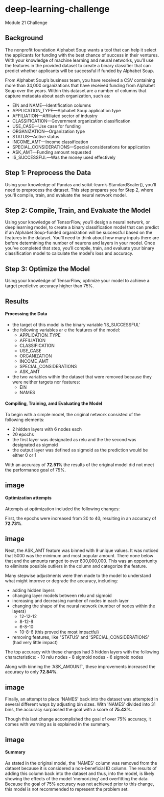 # deep-learning-challenge
Module 21 Challenge

## Background
The nonprofit foundation Alphabet Soup wants a tool that can help it select the applicants for funding with the best chance of success in their ventures. With your knowledge of machine learning and neural networks, you’ll use the features in the provided dataset to create a binary classifier that can predict whether applicants will be successful if funded by Alphabet Soup.

From Alphabet Soup’s business team, you have received a CSV containing more than 34,000 organizations that have received funding from Alphabet Soup over the years. Within this dataset are a number of columns that capture metadata about each organization, such as:

- EIN and NAME—Identification columns
- APPLICATION_TYPE—Alphabet Soup application type
- AFFILIATION—Affiliated sector of industry
- CLASSIFICATION—Government organization classification
- USE_CASE—Use case for funding
- ORGANIZATION—Organization type
- STATUS—Active status
- INCOME_AMT—Income classification
- SPECIAL_CONSIDERATIONS—Special considerations for application
- ASK_AMT—Funding amount requested
- IS_SUCCESSFUL—Was the money used effectively

## Step 1: Preprocess the Data
Using your knowledge of Pandas and scikit-learn’s StandardScaler(), you’ll need to preprocess the dataset. This step prepares you for Step 2, where you'll compile, train, and evaluate the neural network model.

## Step 2: Compile, Train, and Evaluate the Model
Using your knowledge of TensorFlow, you’ll design a neural network, or deep learning model, to create a binary classification model that can predict if an Alphabet Soup-funded organization will be successful based on the features in the dataset. You’ll need to think about how many inputs there are before determining the number of neurons and layers in your model. Once you’ve completed that step, you’ll compile, train, and evaluate your binary classification model to calculate the model’s loss and accuracy.

## Step 3: Optimize the Model
Using your knowledge of TensorFlow, optimize your model to achieve a target predictive accuracy higher than 75%.

## Results
#### Processing the Data
- the target of this model is the binary variable 'IS_SUCCESSFUL'
- the following variables ar e the features of the model:
  - APPLICATION_TYPE
  - AFFILIATION
  - CLASSIFICATION
  - USE_CASE
  - ORGANIZATION
  - INCOME_AMT
  - SPECIAL_CONSIDERATIONS
  - ASK_AMT
- the two variables within the dataset that were removed because they were neither targets nor features:
  - EIN
  - NAMES

#### Compiling, Training, amd Evaluating the Model
To begin with a simple model, the original network consisted of the following elements:
  - 2 hidden layers with 6 nodes each
  - 20 epochs
  - the first layer was designated as relu and the the second was designated as sigmoid
  - the output layer was defined as sigmoid as the prediction would be either 0 or 1

With an accuracy of **72.51%** the results of the original model did not meet the performance goal of 75%.

## image

#### Optimization attempts
Attempts at optimization included the following changes:

First, the epochs were increased from 20 to 40, resulting in an accuracy of **72.73%**.

## image

Next, the ASK_AMT feature was binned with 9 unique values. It was noticed that 5000 was the minimum and most popular amount. There none below that and the amounts ranged to over 800,000,000. This was an opportunity to eliminate possible outliers in the column and categorize the feature.

Many stepwise adjustments were then made to the model to understand what might improve or degrade the accuracy, including:
  - adding hidden layers
  - changing layer models between relu and sigmoid
  - increasing and decreasing number of nodes in each layer
  - changing the shape of the neural network (number of nodes within the layers)
    - 12-12-12
    - 8-12-8
    - 6-8-10
    - 10-8-6 (this proved the most impactful)
  - removing features, like "STATUS' and 'SPECIAL_CONSIDERATIONS' (had very little impact)

The top accuracy with these changes had 3 hidden layers with the following characteristics:
    - 10 relu nodes
    - 8 sigmoid nodes
    - 6 sigmoid nodes

Along with binning the 'ASK_AMOUNT', these improvements increased the accuracy to only **72.84%**.

## image

Finally, an attempt to place 'NAMES' back into the dataset was attempted in several different ways by adjusting bin sizes. With 'NAMES' divided into 31 bins, the accuracy surpassed the goal with a score of **75.42**%. 

Though this last change accomplished the goal of over 75% accuracy, it comes with warning as is explained in the summary.

## image

#### Summary

As stated in the original model, the 'NAMES' column was removed from the dataset because it is considered a non-beneficial ID column. The results of adding this column back into the dataset and thus, into the model, is likely showing the effects of the model 'memorizing' and overfitting the data. Because the goal of 75% accuracy was not achieved prior to this change, this model is not recommended to represent the problem set. 




  



